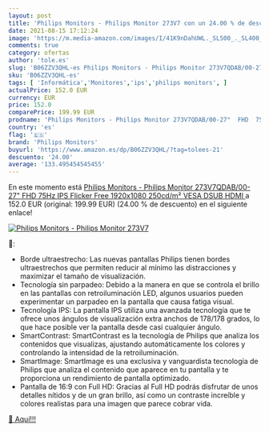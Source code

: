 ```yaml
---
layout: post
title: 'Philips Monitors - Philips Monitor 273V7 con un 24.00 % de descuento'
date: 2021-08-15 17:12:24
image: 'https://m.media-amazon.com/images/I/41K9nDahUWL._SL500_._SL400_.jpg'
comments: true
category: ofertas
author: 'tole.es'
slug: 'B06ZZV3QHL-es Philips Monitors - Philips Monitor 273V7QDAB/00-27" FHD...'
sku: 'B06ZZV3QHL-es'
tags: [ 'Informática','Monitores','ips','philips monitors', ]
actualPrice: 152.0 EUR
currency: EUR
price: 152.0
comparePrice: 199.99 EUR
prodname: 'Philips Monitors - Philips Monitor 273V7QDAB/00-27"  FHD  75Hz  IPS  Flicker Free   1920x1080  250cd/m² VESA  DSUB  HDMI '
country: 'es'
flag: '🇪🇸'
brand: 'Philips Monitors'
buyurl: 'https://www.amazon.es/dp/B06ZZV3QHL/?tag=tolees-21'
descuento: '24.00'
average: '133.495454545455'
---
```


En este momento está [Philips Monitors - Philips Monitor 273V7QDAB/00-27"  FHD  75Hz  IPS  Flicker Free   1920x1080  250cd/m² VESA  DSUB  HDMI ](https://www.amazon.es/dp/B06ZZV3QHL/?tag=tolees-21) a 152.0 EUR (original: 199.99 EUR) (24.00 %  de descuento) en el siguiente enlace!

[![Philips Monitors - Philips Monitor 273V7](https://m.media-amazon.com/images/I/41K9nDahUWL._SL500_._SL400_.jpg)](https://www.amazon.es/dp/B06ZZV3QHL/?tag=tolees-21)

🔎:

- Borde ultraestrecho: Las nuevas pantallas Philips tienen bordes ultraestrechos que permiten reducir al mínimo las distracciones y maximizar el tamaño de visualización.
- Tecnología sin parpadeo: Debido a la manera en que se controla el brillo en las pantallas con retroiluminación LED, algunos usuarios pueden experimentar un parpadeo en la pantalla que causa fatiga visual.
- Tecnología IPS: La pantalla IPS utiliza una avanzada tecnología que te ofrece unos ángulos de visualización extra anchos de 178/178 grados, lo que hace posible ver la pantalla desde casi cualquier ángulo.
- SmartContrast: SmartContrast es la tecnología de Philips que analiza los contenidos que visualizas, ajustando automáticamente los colores y controlando la intensidad de la retroiluminación.
- SmartImage: SmartImage es una exclusiva y vanguardista tecnología de Philips que analiza el contenido que aparece en tu pantalla y te proporciona un rendimiento de pantalla optimizado.
- Pantalla de 16:9 con Full HD: Gracias al Full HD podrás disfrutar de unos detalles nítidos y de un gran brillo, así como un contraste increíble y colores realistas para una imagen que parece cobrar vida.

[🛒 Aquí!!!](https://www.amazon.es/dp/B06ZZV3QHL/?tag=tolees-21)
